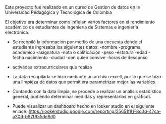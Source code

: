 Este proyecto fué realizado en un curso de Gestion de datos en la Universidad Pedagógica y Tecnológica de Colombia

El objetivo era determinar como influian varios factores en el rendimiento académico de estudiantes de Ingeniería de Sistemas e ingeniería electrónica.

* Se recopiló la información por medio de una encuesta donde el estudiante ingresaba los siguientes datos:
  -nombre
-programa académico
-asignatura
-nota o calificación
-peso
-estatura
-edad
-fecha nacimiento
-ciudad 
-con quien convive
-horas de descanso
- activades extracurriculares que realiza

* La data recopilada se hizo mediante un archivo excell, por lo que se hizo una limpieza de datos que permitiera parametrizar mejor las variables.

* Contando con la data limpia, se procede a realizar un analisis estadístico general, pudiendo determinar medidas  y representarlos en gráficos

* Puede visualizar un  dashboard hecho en looker studio en el siguiente enlace: https://lookerstudio.google.com/reporting/25651f81-8d3d-47ca-a30d-b87f955de8d0 
